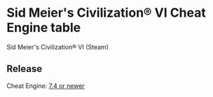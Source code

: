 # Sid Meier's Civilization® VI Cheat Engine table  
Sid Meier's Civilization® VI (Steam)
 
## Release
Cheat Engine: [7.4 or newer](https://github.com/cheat-engine/cheat-engine/releases)  
